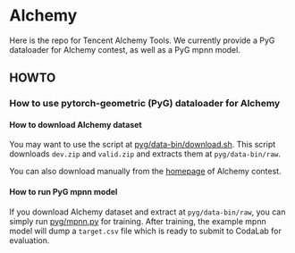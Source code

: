 # Alchemy

Here is the repo for Tencent Alchemy Tools. We currently provide a PyG dataloader for Alchemy contest, as well as a PyG mpnn model.


## HOWTO

### How to use pytorch-geometric (PyG) dataloader for Alchemy


#### How to download Alchemy dataset

You may want to use the script at [pyg/data-bin/download.sh](pyg/data-bin/download.sh). This script downloads  `dev.zip` and `valid.zip` and extracts them at `pyg/data-bin/raw`.

You can also download manually from the [homepage](https://alchemy.tencent.com/) of Alchemy contest.


#### How to run PyG mpnn model

If you download Alchemy dataset and extract at `pyg/data-bin/raw`,  you can simply run [pyg/mpnn.py](pyg/mpnn.py) for training. After training, the example mpnn model will dump a `target.csv` file which is ready to submit to CodaLab for evaluation.


